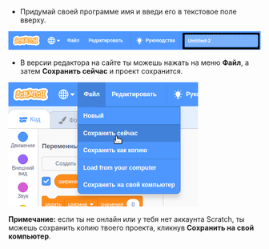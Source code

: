 + Придумай своей программе имя и введи его в текстовое поле вверху.

![текстовое поле для ввода имени проекта Scratch](images/name-annotated.png)

+ В версии редактора на сайте ты можешь нажать на меню **Файл**, а затем **Сохранить сейчас** и проект сохранится.

![screenshot](images/save.png)

**Примечание:** если ты не онлайн или у тебя нет аккаунта Scratch, ты можешь сохранить копию твоего проекта, кликнув **Сохранить на свой компьютер**.